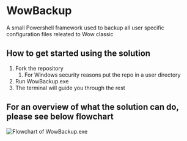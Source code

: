 # WowBackup
A small Powershell framework used to backup all user specific configuration files releated to Wow classic

## How to get started using the solution
1. Fork the repository
    1. For Windows security reasons put the repo in a user directory
2. Run WowBackup.exe
3. The terminal will guide you through the rest

## For an overview of what the solution can do, please see below flowchart
![Flowchart of WowBackup.exe](WowBackup/WowBackupFlowChart.png)
